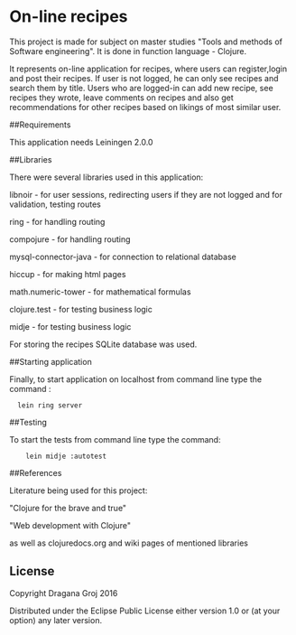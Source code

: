 # On-line recipes

This project is made for subject on master studies "Tools and methods of Software engineering". It is done in function language - Clojure.
 
It represents on-line application for recipes, where users can register,login and post their recipes. If user is not logged, he can only see recipes and search them by title. Users who are logged-in can add new recipe, see recipes they wrote, leave comments on recipes and also get recommendations for other recipes based on likings of most similar user. 

##Requirements 

This application needs Leiningen 2.0.0

 
##Libraries

There were several libraries used in this application:

 libnoir - for user sessions, redirecting users if they are not logged and for validation, testing routes
 
 ring - for handling routing
 
 compojure - for handling routing
 
 mysql-connector-java - for connection to relational database
 
 hiccup - for making html pages
 
 math.numeric-tower - for mathematical formulas
 
 clojure.test - for testing business logic
 
 midje - for testing business logic
 
 
 For storing the recipes SQLite database was used.
 
##Starting application

Finally, to start application on localhost from command line type the command :

      lein ring server 

##Testing

To start the tests from command line type the command:

		lein midje :autotest

##References

Literature being used for this project:

"Clojure for the brave and true"

"Web development with Clojure"

 as well as clojuredocs.org and wiki pages of mentioned libraries

## License

Copyright Dragana Groj 2016 

Distributed under the Eclipse Public License either version 1.0 or (at
your option) any later version.
